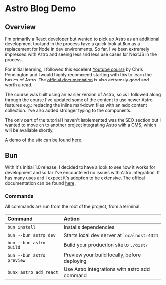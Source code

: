 # Astro Blog Demo

## Overview

I'm primarily a React developer but wanted to pick up Astro as an additional development tool and in the process have a quick look at Bun as a replacement for Node in dev environments. So far, I've been extremely impressed with Astro and seeing less and less use cases for NextJS in the process.

For initial learning, I followed this excellent [Youtube course](https://www.youtube.com/watch?v=F2pw1C9eKXw&list=PLoqZcxvpWzzeRwF8TEpXHtO7KYY6cNJeF) by Chris Pennington and I would highly recommend starting with this to learn the basics of Astro. The [official documentation](https://docs.astro.build/en/getting-started/) is also extremely good and worth a read.

The course was built using an earlier version of Astro, so as I followed along through the course I've updated some of the content to use newer Astro features e.g.: replacing the inline markdown files with an mdx content collection. I've also added stronger typing to the components.

The only part of the tutorial I haven't implemented was the SEO section but I wanted to move on to another project integrating Astro with a CMS, which will be available shortly.

A demo of the site can be found [here](https://thriving-unicorn-d49a30.netlify.app/).

## Bun

With it's initial 1.0 release, I decided to have a look to see how it works for development and so far I've encountered no issues with Astro integration. It has many uses and I expect it's adoption to be extensive. The offical documentation can be found [here](https://bun.sh/).

### Commands

All commands are run from the root of the project, from a terminal:

| Command                   | Action                                        |
| :------------------------ | :-------------------------------------------- |
| `bun install`             | Installs dependencies                         |
| `bun --bun astro dev`     | Starts local dev server at `localhost:4321`   |
| `bun --bun astro build`   | Build your production site to `./dist/`       |
| `bun --bun astro preview` | Preview your build locally, before deploying  |
| `bunx astro add react`    | Use Astro integrations with astro add command |
